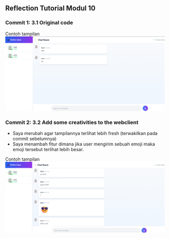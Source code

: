## Reflection Tutorial Modul 10

### Commit 1: 3.1 Original code
Contoh tampilan
![image](images/image.png)

### Commit 2: 3.2 Add some creativities to the webclient

- Saya merubah agar tampilannya terlihat lebih fresh (terwakilkan pada commit sebelumnya)
- Saya menambah fitur dimana jika user mengirim sebuah emoji maka emoji tersebut terlihat lebih besar.

Contoh tampilan
![image1](images/image-1.png)

